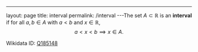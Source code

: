 ---
 layout: page
 title: interval
 permalink: /interval
---The set $A\subset \mathbb R$ is an **interval** if for all $a,b \in A$ with $a<b$ and $x\in \mathbb R$, $$a<x<b \implies x\in A.$$

Wikidata ID: [Q185148](https://www.wikidata.org/wiki/Q185148)